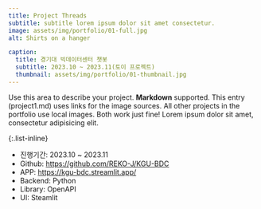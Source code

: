 ```yaml
---
title: Project Threads
subtitle: subtitle lorem ipsum dolor sit amet consectetur.
image: assets/img/portfolio/01-full.jpg
alt: Shirts on a hanger

caption:
  title: 경기대 빅데이터센터 챗봇
  subtitle: 2023.10 ~ 2023.11(토이 프로젝트)
  thumbnail: assets/img/portfolio/01-thumbnail.jpg
---
```

Use this area to describe your project. **Markdown** supported. This entry (project1.md) uses links for the image sources. All other projects in the portfolio use local images. Both work just fine! Lorem ipsum dolor sit amet, consectetur adipisicing elit. 

{:.list-inline}
- 진행기간: 2023.10 ~ 2023.11
- Github: https://github.com/REKO-J/KGU-BDC
- APP: https://kgu-bdc.streamlit.app/
- Backend: Python
- Library: OpenAPI
- UI: Steamlit
